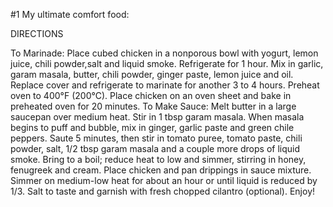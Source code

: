 #1 My ultimate comfort food:

DIRECTIONS

To Marinade: Place cubed chicken in a nonporous bowl with yogurt, lemon juice, chili powder,salt and liquid smoke. Refrigerate for 1 hour.
Mix in garlic, garam masala, butter, chili powder, ginger paste, lemon juice and oil. Replace cover and refrigerate to marinate for another 3 to 4 hours.
Preheat oven to 400°F (200°C).
Place chicken on an oven sheet and bake in preheated oven for 20 minutes.
To Make Sauce: Melt butter in a large saucepan over medium heat. Stir in 1 tbsp garam masala. When masala begins to puff and bubble, mix in ginger, garlic paste and green chile peppers. Saute 5 minutes, then stir in tomato puree, tomato paste, chili powder, salt, 1/2 tbsp garam masala and a couple more drops of liquid smoke. Bring to a boil; reduce heat to low and simmer, stirring in honey, fenugreek and cream.
Place chicken and pan drippings in sauce mixture. Simmer on medium-low heat for about an hour or until liquid is reduced by 1/3.
Salt to taste and garnish with fresh chopped cilantro (optional).
Enjoy!
